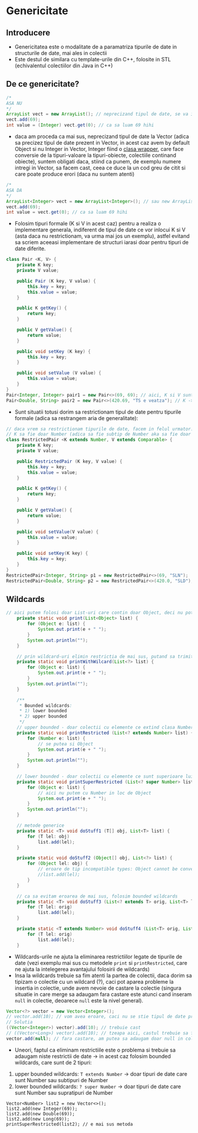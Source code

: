 # Genericitate
## Introducere
- Genericitatea este o modalitate de a paramatriza tipurile de date in structurile de date, mai ales in colectii
- Este destul de similara cu template-urile din C++, folosite in STL (echivalentul colectiilor din Java in C++)
## De ce genericitate?
```java
/*
ASA NU
*/
ArrayList vect = new ArrayList(); // neprecizand tipul de date, se va interpreta ca avem by default Object-uri in ArrayList
vect.add(69);
int value = (Integer) vect.get(0); // ca sa luam 69 hihi
```
- daca am proceda ca mai sus, neprecizand tipul de date la Vector (adica sa precizez tipul de date prezent in Vector, in acest caz avem by default Object si nu Integer in Vector, Integer fiind o [clasa wrapper](https://www.geeksforgeeks.org/wrapper-classes-java/), care face conversie de la tipuri-valoare la tipuri-obiecte, colectiile continand obiecte), suntem obligati daca, stiind ca punem, de exemplu numere intregi in Vector, sa facem cast, ceea ce duce la un cod greu de citit si care poate produce erori (daca nu suntem atenti)
```java
/*
ASA DA
*/
ArrayList<Integer> vect = new ArrayList<Integer>(); // sau new ArrayList<>(); -> acum stim ca avem int-uri in ArrayList
vect.add(69);
int value = vect.get(0); // ca sa luam 69 hihi
```
- Folosim tipuri formale (K si V in acest caz) pentru a realiza o implementare generala, indiferent de tipul de date ce vor inlocui K si V (asta daca nu restrictionam, va urma mai jos un exemplu), astfel evitand sa scriem aceeasi implementare de structuri iarasi doar pentru tipuri de date diferite.
```java
class Pair <K, V> {
    private K key;
    private V value;

    public Pair (K key, V value) {
        this.key = key;
        this.value = value;
    }

    public K getKey() {
        return key;
    }

    public V getValue() {
        return value;
    }

    public void setKey (K key) {
        this.key = key;
    }

    public void setValue (V value) {
        this.value = value;
    }
}
Pair<Integer, Integer> pair1 = new Pair<>(69, 69); // aici, K si V sunt inlocuite automat cu tipuri efective (Integer la K si V)
Pair<Double, String> pair2 = new Pair<>(420.69, "TS e veatza"); // K -> Double, V -> String
```
- Sunt situatii totusi dorim sa restrictionam tipul de date pentru tipurile formale (adica sa restrangem aria de generalitate):
```java
// daca vrem sa restrictionam tipurile de date, facem in felul urmator:
// K sa fie doar Number (adica sa fie subtip de Number aka sa fie doar Integer, Double etc), iar V sa fie de tip Comparable
class RestrictedPair <K extends Number, V extends Comparable> {
    private K key;
    private V value;

    public RestrictedPair (K key, V value) {
        this.key = key;
        this.value = value;
    }

    public K getKey() {
        return key;
    }

    public V getValue() {
        return value;
    }

    public void setValue(V value) {
        this.value = value;
    }

    public void setKey(K key) {
        this.key = key;
    }
}
RestrictedPair<Integer, String> p1 = new RestrictedPair<>(69, "SLN");
RestrictedPair<Double, String> p2 = new RestrictedPair<>(420.0, "SLD");
```
## Wildcards
```java
// aici putem folosi doar List-uri care contin doar Object, deci nu pot folosi liste care contin Integer, String etc.
    private static void print(List<Object> list) {
        for (Object e: list) {
            System.out.print(e + " ");
        }
        System.out.println("");
    }

    // prin wildcard-uri elimin restrictia de mai sus, putand sa trimit orice tip de lista (cu Integer, String etc)
    private static void printWithWilcard(List<?> list) {
        for (Object e: list) {
            System.out.print(e + " ");
        }
        System.out.println("");
    }

    /**
     * Bounded wildcards:
     * 1) lower bounded
     * 2) upper bounded
     */
    // upper bounded - doar colectii cu elemente ce extind clasa Number in acest caz
    private static void printRestricted (List<? extends Number> list) {
        for (Number e: list) {
            // se putea si Object
            System.out.print(e + " ");
        }
        System.out.println("");
    }

    // lower bounded - doar colectii cu elemente ce sunt superioare lui Number
    private static void printSuperRestricted (List<? super Number> list) {
        for (Object e: list) {
            // aici nu putem cu Number in loc de Object
            System.out.print(e + " ");
        }
        System.out.println("");
    }

    // metode generice 
    private static <T> void doStuff1 (T[] obj, List<T> list) {
        for (T lel: obj)
            list.add(lel);
    }

    private static void doStuff2 (Object[] obj, List<?> list) {
        for (Object lel: obj) {
            // eroare de tip incompatible types: Object cannot be converted to CAP#1
            //list.add(lel);
        }
    }

    // ca sa evitam eroarea de mai sus, folosim bounded wildcards
    private static <T> void doStuff3 (List<? extends T> orig, List<T> list) {
        for (T lel: orig)
            list.add(lel);
    }

    private static <T extends Number> void doStuff4 (List<T> orig, List<T> list) {
        for (T lel: orig)
            list.add(lel);
    }
```
- Wildcards-urile ne ajuta la eliminarea restrictiilor legate de tipurile de date (vezi exemplu mai sus cu metodele `print` si `printRestricted`, care ne ajuta la intelegerea avantajului folosirii de wildcards)
- Insa la wildcards trebuie sa fim atenti la partea de colectii, daca dorim sa tipizam o colectie cu un wildcard (?), caci pot aparea probleme la insertia in colectie, unde avem nevoie de castare la colectie (singura situatie in care merge sa adaugam fara castare este atunci cand inseram `null` in colectie, deoarece `null` este la nivel general).
```java
Vector<?> vector = new Vector<Integer>();
// vector.add(10); // vom avea eroare, caci nu se stie tipul de date prezent in colectie, desi am instantiat cu Vector<Integer>
// Solutia
((Vector<Integer>) vector).add(10); // trebuie cast
// ((Vector<Long>) vector).add(10); // tzeapa aici, castul trebuie sa fie la fel cu instantierea
vector.add(null); // fara castare, am putea sa adaugam doar null in colectie
```
- Uneori, faptul ca eliminam restrictiile este o problema si trebuie sa adaugam niste restrictii de date -> in acest caz folosim bounded wildcards, care sunt de 2 tipuri:
1) upper bounded wildcards: `T extends Number` -> doar tipuri de date care sunt Number sau subtipuri de Number
2) lower bounded wildcards:  `? super Number` -> doar tipuri de date care sunt Number sau supratipuri de Number 
```
Vector<Number> list2 = new Vector<>();
list2.add(new Integer(69));
list2.add(new Double(69));
list2.add(new Long(69));
printSuperRestricted(list2); // e mai sus metoda
```
